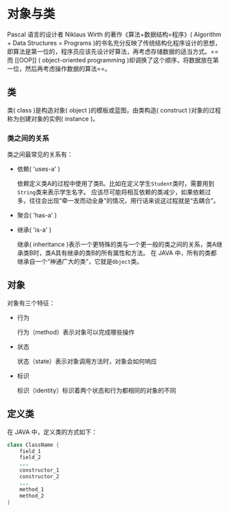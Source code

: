 # 对象与类
Pascal 语言的设计者 Niklaus Wirth 的著作《算法+数据结构=程序》( Algorithm + Data Structures = Programs )的书名充分反映了传统结构化程序设计的思想，即算法是第一位的，程序员应该先设计好算法，再考虑存储数据的适当方式。==而 [[OOP]] ( object-oriented programming )却调换了这个顺序，将数据放在第一位，然后再考虑操作数据的算法==。
## 类
类( class )是构造对象( object )的模板或蓝图，由类构造( construct )对象的过程称为创建对象的实例( instance )。
### 类之间的关系
类之间最常见的关系有：
- 依赖( 'uses-a' )

	依赖定义类A的过程中使用了类B。比如在定义学生`Student`类时，需要用到`String`类来表示学生名字。
	应该尽可能将相互依赖的类减少，如果依赖过多，往往会出现“牵一发而动全身”的情况，用行话来说这过程就是“去耦合”。
- 聚合( 'has-a' )

	
- 继承( 'is-a' )

	继承( inheritance )表示一个更特殊的类与一个更一般的类之间的关系，类A继承类B时，类A具有继承的类B的所有属性和方法。
	在 JAVA 中，所有的类都继承自一个“神通广大的类”，它就是`Object`类。
## 对象
对象有三个特征：
- 行为

	行为（method）表示对象可以完成哪些操作
- 状态

	状态（state）表示对象调用方法时，对象会如何响应
- 标识

	标识（identity）标识着两个状态和行为都相同的对象的不同

## 定义类
在 JAVA 中，定义类的方式如下：
```java
class ClassName {
	field_1
	field_2
	...
	constructor_1
	constructor_2
	...
	method_1
	method_2
}
```

